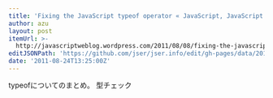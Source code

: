 ```yaml
---
title: 'Fixing the JavaScript typeof operator « JavaScript, JavaScript...'
author: azu
layout: post
itemUrl: >-
  http://javascriptweblog.wordpress.com/2011/08/08/fixing-the-javascript-typeof-operator/
editJSONPath: 'https://github.com/jser/jser.info/edit/gh-pages/data/2011/08/index.json'
date: '2011-08-24T13:25:00Z'
---
```

typeofについてのまとめ。
型チェック
